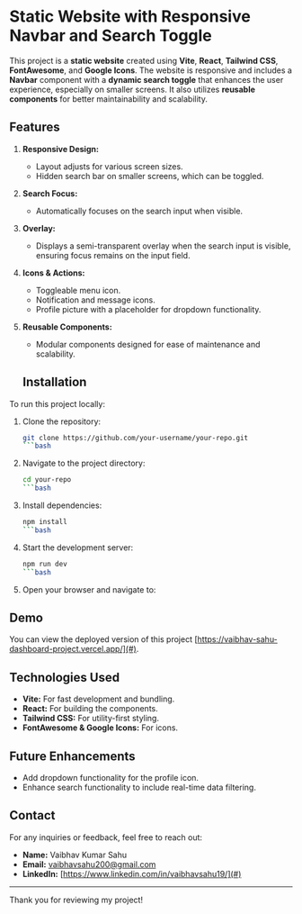 # Static Website with Responsive Navbar and Search Toggle

This project is a **static website** created using **Vite**, **React**, **Tailwind CSS**, **FontAwesome**, and **Google Icons**. The website is responsive and includes a **Navbar** component with a **dynamic search toggle** that enhances the user experience, especially on smaller screens. It also utilizes **reusable components** for better maintainability and scalability.

## Features

1. **Responsive Design:**
   - Layout adjusts for various screen sizes.
   - Hidden search bar on smaller screens, which can be toggled.

2. **Search Focus:**
   - Automatically focuses on the search input when visible.

3. **Overlay:**
   - Displays a semi-transparent overlay when the search input is visible, ensuring focus remains on the input field.

4. **Icons & Actions:**
   - Toggleable menu icon.
   - Notification and message icons.
   - Profile picture with a placeholder for dropdown functionality.

5. **Reusable Components:**
   - Modular components designed for ease of maintenance and scalability.

   ## Installation

To run this project locally:

1. Clone the repository:

   ```bash
   git clone https://github.com/your-username/your-repo.git
   ```bash

2. Navigate to the project directory:

   ```bash
   cd your-repo
   ```bash

3. Install dependencies:

   ```bash
   npm install
   ```bash

4. Start the development server:

   ```bash
   npm run dev
   ```bash

5. Open your browser and navigate to:



## Demo

You can view the deployed version of this project [https://vaibhav-sahu-dashboard-project.vercel.app/](#).

## Technologies Used

- **Vite:** For fast development and bundling.
- **React:** For building the components.
- **Tailwind CSS:** For utility-first styling.
- **FontAwesome & Google Icons:** For icons.

## Future Enhancements

- Add dropdown functionality for the profile icon.
- Enhance search functionality to include real-time data filtering.

## Contact

For any inquiries or feedback, feel free to reach out:

- **Name:** Vaibhav Kumar Sahu
- **Email:** [vaibhavsahu200@gmail.com](mailto:vaibhavsahu200@gmail.com)
- **LinkedIn:** [https://www.linkedin.com/in/vaibhavsahu19/](#)

---

Thank you for reviewing my project!
